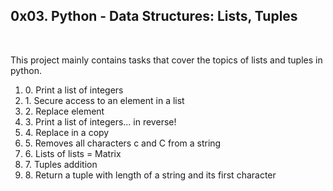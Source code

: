 <h2>0x03. Python - Data Structures: Lists, Tuples</h2>
<br>
<p>This project mainly contains tasks that cover the topics of lists and tuples in python.</p>
<ol>
<li>0. Print a list of integers</li>
<li>1. Secure access to an element in a list</li>
<li>2. Replace element</li>
<li>3. Print a list of integers... in reverse!</li>
<li>4. Replace in a copy</li>
<li>5. Removes all characters c and C from a string</li>
<li>6. Lists of lists = Matrix</li>
<li>7. Tuples addition</li>
<li>8. Return a tuple with length of a string and its first character</li>
</ol>
